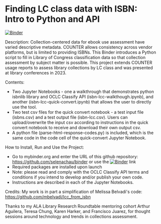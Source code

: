 # Finding LC class data with ISBN: Intro to Python and API

[![Binder](https://mybinder.org/badge_logo.svg)](https://mybinder.org/v2/gh/selenachau/binder/HEAD)

Description: 
Collection-centered data for ebook use assessment have varied descriptive metadata. COUNTER allows consistency across vendor platforms, but is limited to providing ISBNs. This Binder introduces a Python script to fill in Library of Congress classification data so that collection assessment by subject matter is possible. This project extends COUNTER usage reports to assess library collections by LC class and was presented at library conferences in 2023.

Contents: 
- Two Jupyter Notebooks - one a walkthrough that demonstrates python isbnlib library and OCLC Classify API (isbn-lcc-walkthough.ipynb), and another (isbn-lcc-quick-convert.ipynb) that allows the user to directly use the tool. 
- Two test csv files for the quick convert notebook - a test input file (isbns.csv) and a test output file (isbn-lcc.csv). Users can upload/overwrite the input csv according to instructions in the quick convert notebook to receive and download their own output csv. 
- A python file (parse-html-response-codes.py) is included, which is the same code in the code cell of the quick-convert Jupyter Notebook.

How to Install, Run and Use the Project:
- Go to mybinder.org and enter the URL of this github repository: https://github.com/selenachau/binder or use the [![Binder](https://mybinder.org/badge_logo.svg)](https://mybinder.org/v2/gh/selenachau/binder/HEAD) link
- Required packages are installed upon launch
- Note: please read and comply with the OCLC Classify API terms and conditions if you intend to develop and/or publish your own code.
- Instructions are described in each of the Jupyter Notebooks. 


Credits: My work is in part a simplification of Melissa Belvadi's code: https://github.com/mbelvadi/lcc_from_isbn

Thanks to my ALA Library Research Roundtable mentoring cohort Arthur Aguilera, Teresa Chung, Karen Harker, and Francisco Juarez, for thought sessions around technology and trends in collections assessment. 

